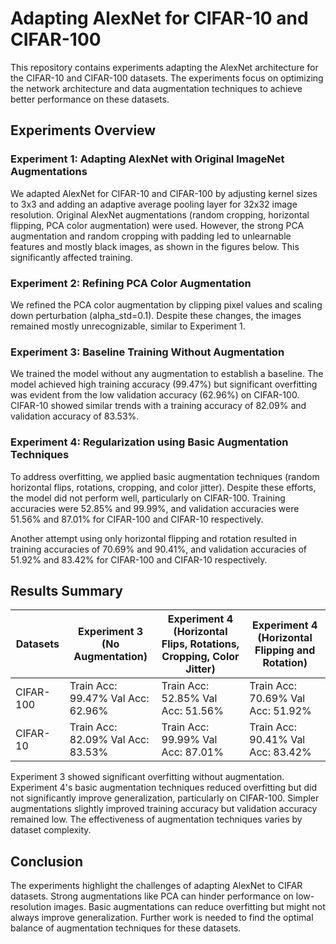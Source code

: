 # Adapting AlexNet for CIFAR-10 and CIFAR-100

This repository contains experiments adapting the AlexNet architecture for the CIFAR-10 and CIFAR-100 datasets. The experiments focus on optimizing the network architecture and data augmentation techniques to achieve better performance on these datasets.

## Experiments Overview

### Experiment 1: Adapting AlexNet with Original ImageNet Augmentations
We adapted AlexNet for CIFAR-10 and CIFAR-100 by adjusting kernel sizes to 3x3 and adding an adaptive average pooling layer for 32x32 image resolution. Original AlexNet augmentations (random cropping, horizontal flipping, PCA color augmentation) were used. However, the strong PCA augmentation and random cropping with padding led to unlearnable features and mostly black images, as shown in the figures below. This significantly affected training.


### Experiment 2: Refining PCA Color Augmentation
We refined the PCA color augmentation by clipping pixel values and scaling down perturbation (alpha_std=0.1). Despite these changes, the images remained mostly unrecognizable, similar to Experiment 1.

### Experiment 3: Baseline Training Without Augmentation
We trained the model without any augmentation to establish a baseline. The model achieved high training accuracy (99.47%) but significant overfitting was evident from the low validation accuracy (62.96%) on CIFAR-100. CIFAR-10 showed similar trends with a training accuracy of 82.09% and validation accuracy of 83.53%.



### Experiment 4: Regularization using Basic Augmentation Techniques
To address overfitting, we applied basic augmentation techniques (random horizontal flips, rotations, cropping, and color jitter). Despite these efforts, the model did not perform well, particularly on CIFAR-100. Training accuracies were 52.85% and 99.99%, and validation accuracies were 51.56% and 87.01% for CIFAR-100 and CIFAR-10 respectively.


Another attempt using only horizontal flipping and rotation resulted in training accuracies of 70.69% and 90.41%, and validation accuracies of 51.92% and 83.42% for CIFAR-100 and CIFAR-10 respectively.



## Results Summary

| Datasets   | Experiment 3 (No Augmentation)  | Experiment 4 (Horizontal Flips, Rotations, Cropping, Color Jitter) | Experiment 4 (Horizontal Flipping and Rotation) |
|------------|----------------------------------|---------------------------------------------------------------------|--------------------------------------------------|
| CIFAR-100  | Train Acc: 99.47% Val Acc: 62.96%| Train Acc: 52.85% Val Acc: 51.56%                                    | Train Acc: 70.69% Val Acc: 51.92%                |
| CIFAR-10   | Train Acc: 82.09% Val Acc: 83.53%| Train Acc: 99.99% Val Acc: 87.01%                                    | Train Acc: 90.41% Val Acc: 83.42%                |

Experiment 3 showed significant overfitting without augmentation. Experiment 4's basic augmentation techniques reduced overfitting but did not significantly improve generalization, particularly on CIFAR-100. Simpler augmentations slightly improved training accuracy but validation accuracy remained low. The effectiveness of augmentation techniques varies by dataset complexity.

## Conclusion
The experiments highlight the challenges of adapting AlexNet to CIFAR datasets. Strong augmentations like PCA can hinder performance on low-resolution images. Basic augmentations can reduce overfitting but might not always improve generalization. Further work is needed to find the optimal balance of augmentation techniques for these datasets.
